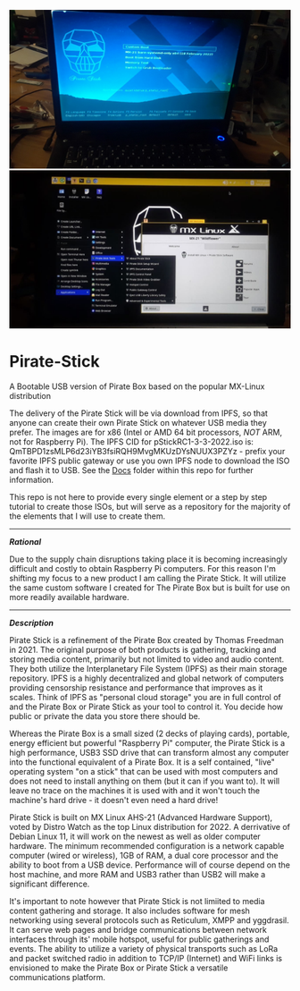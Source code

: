 ![image](https://github.com/ThomasFreedman/Pirate-Stick/blob/main/pirateStickBootScreen.png?raw=true)
![image](https://github.com/ThomasFreedman/Pirate-Stick/blob/main/pirateStickDesktop.jpg?raw=true)

# Pirate-Stick
A Bootable USB version of Pirate Box based on the popular MX-Linux distribution

The delivery of the Pirate Stick will be via download from IPFS, so that anyone can create their own Pirate Stick on whatever USB media they prefer. The images are for x86 (Intel or AMD 64 bit processors, *NOT* ARM, not for Raspberry Pi). The IPFS CID for pStickRC1-3-3-2022.iso is: QmTBPD1zsMLP6d23iYB3fsiRQH9MvgMKUzDYsNUUX3PZYz - prefix your favorite IPFS public gateway or use you own IPFS node to download the ISO and flash it to USB. See the [Docs](https://github.com/ThomasFreedman/Pirate-Stick/tree/main/Docs) folder within this repo for further information.

This repo is not here to provide every single element or a step by step tutorial to create those ISOs, but will serve as a repository for the majority of the elements that I will use to create them.

---------------------------------
***Rational***

Due to the supply chain disruptions taking place it is becoming increasingly difficult and costly to obtain Raspberry Pi computers. For this reason I'm shifting my focus to a new product I am calling the Pirate Stick. It will utilize the same custom software I created for The Pirate Box but is built for use on more readily available hardware. 

---------------------------------
***Description***

Pirate Stick is a refinement of the Pirate Box created by Thomas Freedman in 2021. The original purpose of both products is gathering, tracking and storing media content, primarily but not limited to video and audio content. They both utilize the Interplanetary File System (IPFS) as their main storage repository. IPFS is a highly decentralized and global network of computers providing censorship resistance and performance that improves as it scales. Think of IPFS as "personal cloud storage" you are in full control of and the Pirate Box or Pirate Stick as your tool to control it. You decide how public or private the data you store there should be.

Whereas the Pirate Box is a small sized (2 decks of playing cards), portable, energy efficient but powerful "Raspberry Pi" computer, the Pirate Stick is a high performance, USB3 SSD drive that can transform almost any computer into the functional equivalent of a Pirate Box. It is a self contained, "live"  operating system "on a stick" that can be used with most computers and does not need to install anything on them (but it can if you want to). It will leave no trace on the machines it is used with and it won't touch the machine's hard drive - it doesn't even need a hard drive!

Pirate Stick is built on MX Linux AHS-21 (Advanced Hardware Support), voted by Distro Watch as the top Linux distribution for 2022. A derrivative of Debian Linux 11, it will work on the newest as well as older computer hardware. The minimum recommended configuration is a network capable computer (wired or wireless), 1GB of RAM, a dual core processor and the ability to boot from a USB device. Performance will of course depend on the host machine, and more RAM and USB3 rather than USB2 will make a significant difference.

It's important to note however that Pirate Stick is not limiited to media content gathering and storage. It also includes software for mesh networking using several protocols such as Reticulum, XMPP and yggdrasil. It can serve web pages and bridge communications between network interfaces through its' mobile hotspot, useful for public gatherings and events. The ability to utilize a variety of physical transports such as LoRa and packet switched radio in addition to TCP/IP (Internet) and WiFi links is envisioned to make the Pirate Box or Pirate Stick a versatile communications platform.
